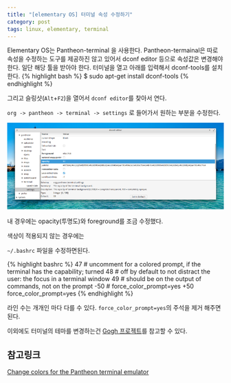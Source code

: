 ```yaml
---
title: "[elementary OS] 터미널 속성 수정하기"
category: post
tags: linux, elementary, terminal
---
```


Elementary OS는 Pantheon-terminal 을 사용한다. Pantheon-termainal은 따로 속성을 수정하는 도구를 제공하진 않고 있어서 dconf editor 등으로 속성값은 변경해야 한다. 일단 해당 툴을 받아야 한다. 터미널을 열고 아래를 입력해서 dconf-tools를 설치한다.
{% highlight bash %}
$ sudo apt-get install dconf-tools
{% endhighlight %}

그리고 슬링샷(`Alt`+`F2`)을 열어서 `dconf editor`를 찾아서 연다.

`org -> pantheon -> terminal -> settings` 로 들어가서 원하는 부분을 수정한다.

![dconf Editor 화면](/images/2016-03-08/01.png)


내 경우에는 opacity(투명도)와 foreground를 조금 수정했다.


색상이 적용되지 않는 경우에는


`~/.bashrc` 파일을 수정하면된다.

{% highlight bashrc %}
  47 # uncomment for a colored prompt, if the terminal has the capability; turned
  48 # off by default to not distract the user: the focus in a terminal window
  49 # should be on the output of commands, not on the prompt
 -50 # force_color_prompt=yes
 +50 force_color_prompt=yes
{% endhighlight %}

라인 수는 개개인 마다 다를 수 있다. `force_color_prompt=yes`의 주석을 제거 해주면 된다.

이외에도 터미널의 테마를 변경하는건 [Gogh 프로젝트](https://github.com/Mayccoll/Gogh)를 참고할 수 있다.

## 참고링크

[Change colors for the Pantheon terminal emulator](http://unix.stackexchange.com/questions/141066/change-colors-for-the-pantheon-terminal-emulator)
